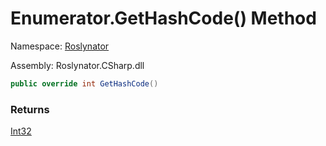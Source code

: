 # Enumerator\.GetHashCode\(\) Method

Namespace: [Roslynator](../../../README.md)

Assembly: Roslynator\.CSharp\.dll

```csharp
public override int GetHashCode()
```

### Returns

[Int32](https://docs.microsoft.com/en-us/dotnet/api/system.int32)

